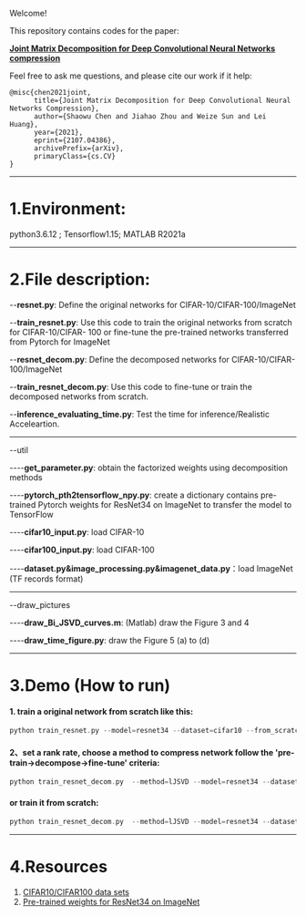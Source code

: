 Welcome!

This repository contains codes for the paper:

[**Joint Matrix Decomposition for Deep Convolutional Neural Networks compression**](https://arxiv.org/abs/2107.04386)

Feel free to ask me questions, and please cite our work if it help:
```
@misc{chen2021joint,
      title={Joint Matrix Decomposition for Deep Convolutional Neural Networks Compression}, 
      author={Shaowu Chen and Jiahao Zhou and Weize Sun and Lei Huang},
      year={2021},
      eprint={2107.04386},
      archivePrefix={arXiv},
      primaryClass={cs.CV}
}
```



***
# 1.Environment:
python3.6.12 ; Tensorflow1.15; MATLAB R2021a
***
# 2.File description:

--**resnet.py**: Define the original networks for CIFAR-10/CIFAR-100/ImageNet

--**train_resnet.py**: Use this code to train the original networks from scratch  for CIFAR-10/CIFAR- 100 or fine-tune the pre-trained networks transferred from Pytorch for ImageNet

--**resnet_decom.py**: Define the decomposed networks for CIFAR-10/CIFAR-100/ImageNet

--**train_resnet_decom.py**: Use this code to fine-tune or train the decomposed networks from scratch.

--**inference_evaluating_time.py**: Test the time for inference/Realistic Acceleartion.
______________________________________________________________________________________________________
--util

----**get_parameter.py**: obtain the factorized weights using decomposition methods

----**pytorch_pth2tensorflow_npy.py**: create a dictionary contains pre-trained Pytorch weights for ResNet34 on ImageNet to transfer the model to TensorFlow

----**cifar10_input.py**: load CIFAR-10

----**cifar100_input.py**: load CIFAR-100

----**dataset.py&image_processing.py&imagenet_data.py**：load ImageNet (TF records format)

______________________________________________________________________________________________________

--draw_pictures

----**draw_Bi_JSVD_curves.m**: (Matlab) draw the Figure 3 and 4

----**draw_time_figure.py**: draw the Figure 5 (a) to (d)

***
# 3.Demo (How to run)
#### 1. train a original network from scratch like this:
```c
python train_resnet.py --model=resnet34 --dataset=cifar10 --from_scratch=True  --bool_regularizer=True --gpu=0 --batch_size=128 --epoch=300 --num_lr=1e-1 change_lr=[140,200,250]  --lr_decay=10
```
#### 2、set a rank rate, choose a method to compress network follow the 'pre-train->decompose->fine-tune' criteria:

```c
python train_resnet_decom.py  --method=lJSVD --model=resnet34 --dataset=cifar100  --repeat_exp_times=3  --batch_size=128 --bool_regularizer=True --exp_path=cifar10_300epoch --from_scratch=False --epoch=300 --num_lr=1e-1 --change_lr="[140,200,250]" --max_to_keep=10 --rank_rate_SVD=0.04
```
#### or train it from scratch:
```c
python train_resnet_decom.py  --method=lJSVD --model=resnet34 --dataset=cifar100  --repeat_exp_times=3  --batch_size=128 --bool_regularizer=True --exp_path=cifar10/from_scratch   --from_scratch=True --epoch=300 --num_lr=1e-1 --change_lr="[140,200,250]" --max_to_keep=10 --rank_rate_SVD=0.04
```
***
# 4.Resources

 1. [CIFAR10/CIFAR100 data sets](http://www.cs.toronto.edu/~kriz/cifar.html)
 2. [Pre-trained weights for ResNet34 on ImageNet](https://download.pytorch.org/models/resnet34-333f7ec4.pth)
